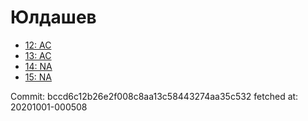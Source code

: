 # Юлдашев
- [12: AC](12.md)
- [13: AC](13.md)
- [14: NA](14.md)
- [15: NA](15.md)

Commit: bccd6c12b26e2f008c8aa13c58443274aa35c532
 fetched at: 20201001-000508
